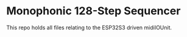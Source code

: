 # Monophonic 128-Step Sequencer

This repo holds all files relating to the ESP32S3 driven midiIOUnit.







